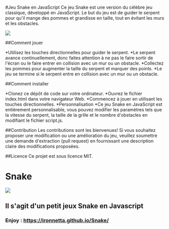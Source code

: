 #Jeu Snake en JavaScript
Ce jeu Snake est une version du célèbre jeu classique, développé en JavaScript. Le but du jeu est de guider le serpent pour qu'il mange des pommes et grandisse en taille, tout en évitant les murs et les obstacles.

<img src="https://jeu-du-serpent.fr/wp-content/uploads/2021/11/jeu-snake.jpg"/>

##Comment jouer

*Utilisez les touches directionnelles pour guider le serpent.
*Le serpent avance continuellement, donc faites attention à ne pas le faire sortir de l'écran ou le faire entrer en collision avec un mur ou un obstacle.
*Collectez les pommes pour augmenter la taille du serpent et marquer des points.
*Le jeu se termine si le serpent entre en collision avec un mur ou un obstacle.

##Comment installer

*Clonez ce dépôt de code sur votre ordinateur.
*Ouvrez le fichier index.html dans votre navigateur Web.
*Commencez à jouer en utilisant les touches directionnelles.
*Personnalisation
*Ce jeu Snake en JavaScript est entièrement personnalisable, vous pouvez modifier les paramètres tels que la vitesse du serpent, la taille de la grille et le nombre d'obstacles en modifiant le fichier script.js.

##Contribution
Les contributions sont les bienvenues! Si vous souhaitez proposer une modification ou une amélioration du jeu, veuillez soumettre une demande d'extraction (pull request) en fournissant une description claire des modifications proposées.

##Licence
Ce projet est sous licence MIT.



# Snake

<img src="https://jeu-du-serpent.fr/wp-content/uploads/2021/11/jeu-snake.jpg"/>

## Il s'agit d'un petit jeux Snake en Javascript

### Enjoy : https://ironnetta.github.io/Snake/
